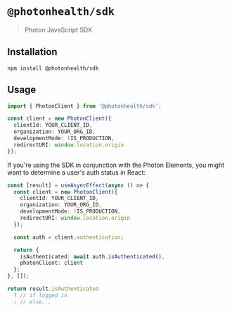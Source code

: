 # `@photonhealth/sdk`

> Photon JavaScript SDK

## Installation

```
npm install @photonhealth/sdk
```

## Usage

```ts
import { PhotonClient } from '@photonhealth/sdk';

const client = new PhotonClient({
  clientId: YOUR_CLIENT_ID,
  organization: YOUR_ORG_ID,
  developmentMode: !IS_PRODUCTION,
  redirectURI: window.location.origin
});
```

If you're using the SDK in conjunction with the Photon Elements, you might want to determine a user's auth status in React:

```ts
const [result] = useAsyncEffect(async () => {
  const client = new PhotonClient({
    clientId: YOUR_CLIENT_ID,
    organization: YOUR_ORG_ID,
    developmentMode: !IS_PRODUCTION,
    redirectURI: window.location.origin
  });

  const auth = client.authentication;

  return {
    isAuthenticated: await auth.isAuthenticated(),
    photonClient: client
  };
}, []);

return result.isAuthenticated
  ? // if logged in
  : // else...
```
